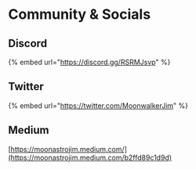# Community & Socials

## Discord

{% embed url="https://discord.gg/RSRMJsvp" %}

## Twitter

{% embed url="https://twitter.com/MoonwalkerJim" %}



## Medium

[https://moonastrojim.medium.com/](https://moonastrojim.medium.com/b2ffd89c1d9d)
